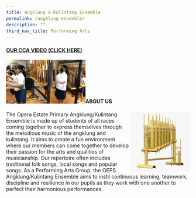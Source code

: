 ```yaml
---
title: Angklung & Kulintang Ensemble
permalink: /angklung-ensemble/
description: ""
third_nav_title: Performing Arts
---
```

<h4><strong><a title="Our CCA Video (Click here)" href="https://drive.google.com/file/d/1sXLXIm0uGoSb-03RUdsD5U7XT5nH-9KR/view?usp=sharing" target="_blank" rel="noopener">OUR CCA VIDEO (CLICK HERE)</a></strong></h4>
<a href="https://drive.google.com/file/d/1OELZKspUXkxmzB0Zo-Tg7x5cZ25llv_r/view?usp=sharing"><img style="width: 43%;" src="/images/ak1.jpg" align = "left" /></a><br><br><br><br><br>
<h4><strong>ABOUT US</strong></h4>
<img style="width: 33%;" src="/images/ak2.jpg" align = "right" />
<p>The Opera Estate Primary Angklung/Kulintang Ensemble is made up of students of all races coming together to express themselves through the melodious music of the angklung and kulintang. It aims to create a fun environment where our members can come together to develop their passion for the arts and qualities of musicianship. Our repertoire often includes traditional folk songs, local songs and popular songs. As a Performing Arts Group, the OEPS Angklung/Kulintang Ensemble aims to instil continuous learning, teamwork, discipline and resilience in our pupils as they work with one another to perfect their harmonious performances.</p>